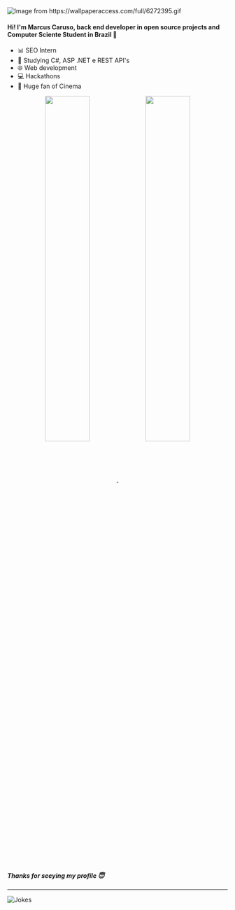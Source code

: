 <img src="https://github.com/SorrisoPraFoto/SorrisoPraFoto/blob/main/src/6272395.gif" alt="Image from https://wallpaperaccess.com/full/6272395.gif">
<h4>Hi! I'm Marcus Caruso, back end developer in open source projects and Computer Sciente Student in Brazil 🧡</h4>

- 📊 SEO Intern
- 🌱 Studying C#, ASP .NET e REST API's
- 🌐 Web development
- 💻 Hackathons
- 🎥 Huge fan of Cinema 

<div align="center">
  <a href="https://github.com/SorrisoPraFoto">
  <img width="45%" align="center" src="https://github-readme-stats.vercel.app/api?username=SorrisoPraFoto&show_icons=tru&theme=radical&include_all_commits=true"/>
  </a>
  <a href="https://github.com/MartinHeinz/python-project-blueprint">
    <img width="45%" align="center" src="https://github-readme-stats.vercel.app/api/pin/?username=SorrisoPraFoto&repo=Edis&theme=radical" />
  </a>
</div>

<h5>Thanks for seeying my profile 😇</h3>

---

<img align="center" src="https://readme-jokes.vercel.app/api?theme=dracula" alt="Jokes" />
